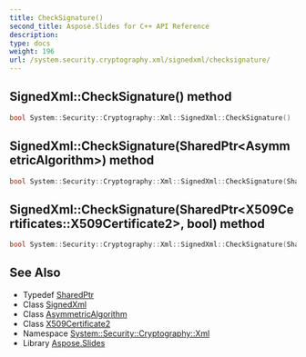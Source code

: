 ```yaml
---
title: CheckSignature()
second_title: Aspose.Slides for C++ API Reference
description: 
type: docs
weight: 196
url: /system.security.cryptography.xml/signedxml/checksignature/
---
```

## SignedXml::CheckSignature() method




```cpp
bool System::Security::Cryptography::Xml::SignedXml::CheckSignature()
```

## SignedXml::CheckSignature(SharedPtr\<AsymmetricAlgorithm\>) method




```cpp
bool System::Security::Cryptography::Xml::SignedXml::CheckSignature(SharedPtr<AsymmetricAlgorithm> key)
```

## SignedXml::CheckSignature(SharedPtr\<X509Certificates::X509Certificate2\>, bool) method




```cpp
bool System::Security::Cryptography::Xml::SignedXml::CheckSignature(SharedPtr<X509Certificates::X509Certificate2> certificate, bool verifySignatureOnly)
```

## See Also

* Typedef [SharedPtr](../../../system/sharedptr/)
* Class [SignedXml](../)
* Class [AsymmetricAlgorithm](../../../system.security.cryptography/asymmetricalgorithm/)
* Class [X509Certificate2](../../../system.security.cryptography.x509certificates/x509certificate2/)
* Namespace [System::Security::Cryptography::Xml](../../)
* Library [Aspose.Slides](../../../)